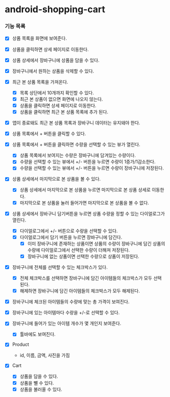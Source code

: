# android-shopping-cart

### 기능 목록

- [X] 상품 목록을 화면에 보여준다.
- [X] 상품을 클릭하면 상세 페이지로 이동한다.
- [X] 상품 상세에서 장바구니에 상품을 담을 수 있다.
- [X] 장바구니에서 원하는 상품을 삭제할 수 있다.
- [X] 최근 본 상품 목록을 가져온다.
  - [X] 목록 상단에서 10개까지 확인할 수 있다.
  - [X] 최근 본 상품이 없으면 화면에 나오지 않는다.
  - [X] 상품을 클릭하면 상세 페이지로 이동한다.
  - [X] 상품을 클릭하면 최근 본 상품 목록에 추가 된다.
- [X] 앱이 종료돼도 최근 본 상품 목록과 장바구니 데이터는 유지돼야 한다.
- [X] 상품 목록에서 + 버튼을 클릭할 수 있다.
- [X] 상품 목록에서 + 버튼을 클릭하면 수량을 선택할 수 있는 뷰가 열린다.
  - [X] 상품 목록에서 보여지는 수량은 장바구니에 담겨있는 수량이다.
  - [X] 수량을 선택할 수 있는 뷰에서 +/- 버튼을 누르면 수량이 1증가/1감소한다.
  - [x] 수량을 선택할 수 있는 뷰에서 +/- 버튼을 누르면 수량이 장바구니에 저장된다.
- [X] 상품 상세에서 마지막으로 본 상품을 볼 수 있다.
  - [X] 상품 상세에서 마지막으로 본 상품을 누르면 마지막으로 본 상품 상세로 이동한다.
  - [X] 마지막으로 본 상품을 눌러 들어가면 마지막으로 본 상품을 볼 수 없다.
- [X] 상품 상세에서 장바구니 담기버튼을 누르면 상품 수량을 정할 수 있는 다이얼로그가 열린다.
  - [X] 다이얼로그에서 +/- 버튼으로 수량을 선택할 수 있다.
  - [X] 다이얼로그에서 담기 버튼을 누르면 장바구니에 담긴다.
    - [X] 이미 장바구니에 존재하는 상품이면 상품의 수량이 장바구니에 담긴 상품의 수량에 다이얼로그에서 선택한 수량이 더해져 저장된다.
    - [X] 장바구니에 없는 상품이면 선택한 수량으로 상품이 저장된다.
- [X] 장바구니에 전체를 선택할 수 있는 체크박스가 있다.
  - [x] 전체 체크박스를 선택하면 장바구니에 담긴 아이템들의 체크박스가 모두 선택된다.
  - [x] 해제하면 장바구니에 담긴 아이템들의 체크박스가 모두 해제된다.
- [X] 장바구니에 체크된 아이템들의 수량에 맞는 총 가격이 보여진다.
- [X] 장바구니에 있는 아이템마다 수량을 +/-로 선택할 수 있다.
- [X] 장바구니에 들어가 있는 아이템 개수가 몇 개인지 보여준다.
  - [X] 툴바에도 보여진다.

- [x] Product
  - id, 이름, 금액, 사진을 가짐

- [x] Cart
  - [x] 상품을 담을 수 있다.
  - [x] 상품을 뺄 수 있다.
  - [x] 상품을 불러올 수 있다.
